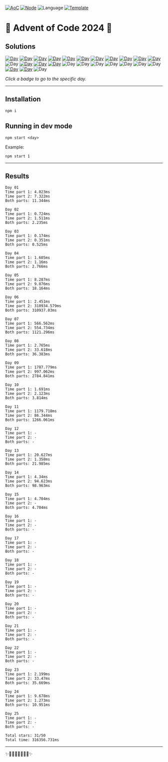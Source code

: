 <!-- Entries between SOLUTIONS and RESULTS tags are auto-generated -->

[![AoC](https://badgen.net/badge/AoC/2024/blue)](https://adventofcode.com/2024)
[![Node](https://badgen.net/badge/Node/v16.13.0+/blue)](https://nodejs.org/en/download/)
![Language](https://badgen.net/badge/Language/JavaScript/blue)
[![Template](https://badgen.net/badge/Template/aocrunner/blue)](https://github.com/caderek/aocrunner)

# 🎄 Advent of Code 2024 🎄

## Solutions

<!--SOLUTIONS-->

[![Day](https://badgen.net/badge/01/%E2%98%85%E2%98%85/green)](src/day01)
[![Day](https://badgen.net/badge/02/%E2%98%85%E2%98%85/green)](src/day02)
[![Day](https://badgen.net/badge/03/%E2%98%85%E2%98%85/green)](src/day03)
[![Day](https://badgen.net/badge/04/%E2%98%85%E2%98%85/green)](src/day04)
[![Day](https://badgen.net/badge/05/%E2%98%85%E2%98%85/green)](src/day05)
[![Day](https://badgen.net/badge/06/%E2%98%85%E2%98%85/green)](src/day06)
[![Day](https://badgen.net/badge/07/%E2%98%85%E2%98%85/green)](src/day07)
[![Day](https://badgen.net/badge/08/%E2%98%85%E2%98%85/green)](src/day08)
[![Day](https://badgen.net/badge/09/%E2%98%85%E2%98%85/green)](src/day09)
[![Day](https://badgen.net/badge/10/%E2%98%85%E2%98%85/green)](src/day10)
[![Day](https://badgen.net/badge/11/%E2%98%85%E2%98%85/green)](src/day11)
![Day](https://badgen.net/badge/12/%E2%98%86%E2%98%86/gray)
[![Day](https://badgen.net/badge/13/%E2%98%85%E2%98%85/green)](src/day13)
[![Day](https://badgen.net/badge/14/%E2%98%85%E2%98%85/green)](src/day14)
[![Day](https://badgen.net/badge/15/%E2%98%85%E2%98%86/yellow)](src/day15)
![Day](https://badgen.net/badge/16/%E2%98%86%E2%98%86/gray)
![Day](https://badgen.net/badge/17/%E2%98%86%E2%98%86/gray)
![Day](https://badgen.net/badge/18/%E2%98%86%E2%98%86/gray)
![Day](https://badgen.net/badge/19/%E2%98%86%E2%98%86/gray)
![Day](https://badgen.net/badge/20/%E2%98%86%E2%98%86/gray)
![Day](https://badgen.net/badge/21/%E2%98%86%E2%98%86/gray)
![Day](https://badgen.net/badge/22/%E2%98%86%E2%98%86/gray)
[![Day](https://badgen.net/badge/23/%E2%98%85%E2%98%85/green)](src/day23)
[![Day](https://badgen.net/badge/24/%E2%98%85%E2%98%85/green)](src/day24)
![Day](https://badgen.net/badge/25/%E2%98%86%E2%98%86/gray)

<!--/SOLUTIONS-->

_Click a badge to go to the specific day._

---

## Installation

```
npm i
```

## Running in dev mode

```
npm start <day>
```

Example:

```
npm start 1
```

---

## Results

<!--RESULTS-->

```
Day 01
Time part 1: 4.023ms
Time part 2: 7.322ms
Both parts: 11.344ms
```

```
Day 02
Time part 1: 0.724ms
Time part 2: 1.511ms
Both parts: 2.235ms
```

```
Day 03
Time part 1: 0.174ms
Time part 2: 0.351ms
Both parts: 0.525ms
```

```
Day 04
Time part 1: 1.605ms
Time part 2: 1.16ms
Both parts: 2.766ms
```

```
Day 05
Time part 1: 8.287ms
Time part 2: 9.876ms
Both parts: 18.164ms
```

```
Day 06
Time part 1: 2.451ms
Time part 2: 310934.579ms
Both parts: 310937.03ms
```

```
Day 07
Time part 1: 566.562ms
Time part 2: 554.734ms
Both parts: 1121.296ms
```

```
Day 08
Time part 1: 2.765ms
Time part 2: 33.618ms
Both parts: 36.383ms
```

```
Day 09
Time part 1: 1787.779ms
Time part 2: 997.062ms
Both parts: 2784.841ms
```

```
Day 10
Time part 1: 1.691ms
Time part 2: 2.123ms
Both parts: 3.814ms
```

```
Day 11
Time part 1: 1179.718ms
Time part 2: 86.344ms
Both parts: 1266.061ms
```

```
Day 12
Time part 1: -
Time part 2: -
Both parts: -
```

```
Day 13
Time part 1: 20.627ms
Time part 2: 1.358ms
Both parts: 21.985ms
```

```
Day 14
Time part 1: 4.34ms
Time part 2: 94.623ms
Both parts: 98.963ms
```

```
Day 15
Time part 1: 4.704ms
Time part 2: -
Both parts: 4.704ms
```

```
Day 16
Time part 1: -
Time part 2: -
Both parts: -
```

```
Day 17
Time part 1: -
Time part 2: -
Both parts: -
```

```
Day 18
Time part 1: -
Time part 2: -
Both parts: -
```

```
Day 19
Time part 1: -
Time part 2: -
Both parts: -
```

```
Day 20
Time part 1: -
Time part 2: -
Both parts: -
```

```
Day 21
Time part 1: -
Time part 2: -
Both parts: -
```

```
Day 22
Time part 1: -
Time part 2: -
Both parts: -
```

```
Day 23
Time part 1: 2.199ms
Time part 2: 33.47ms
Both parts: 35.669ms
```

```
Day 24
Time part 1: 9.678ms
Time part 2: 1.273ms
Both parts: 10.951ms
```

```
Day 25
Time part 1: -
Time part 2: -
Both parts: -
```

```
Total stars: 31/50
Total time: 316356.731ms
```

<!--/RESULTS-->

---

✨🎄🎁🎄🎅🎄🎁🎄✨
